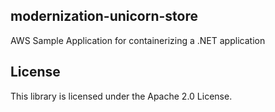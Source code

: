 ## modernization-unicorn-store

AWS Sample Application for containerizing a .NET application

## License

This library is licensed under the Apache 2.0 License. 
